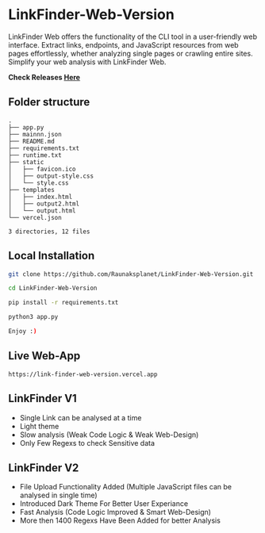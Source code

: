 # LinkFinder-Web-Version
LinkFinder Web offers the functionality of the CLI tool in a user-friendly web interface. Extract links, endpoints, and JavaScript resources from web pages effortlessly, whether analyzing single pages or crawling entire sites. Simplify your web analysis with LinkFinder Web.

**Check Releases [Here](https://github.com/Raunaksplanet/LinkFinder-Web-Version/releases)**

## Folder structure 
    .
    ├── app.py
    ├── mainnn.json     
    ├── README.md       
    ├── requirements.txt
    ├── runtime.txt     
    ├── static
    │   ├── favicon.ico
    │   ├── output-style.css
    │   └── style.css
    ├── templates
    │   ├── index.html
    │   ├── output2.html
    │   └── output.html
    └── vercel.json
    
    3 directories, 12 files

## Local Installation 
```Bash
git clone https://github.com/Raunaksplanet/LinkFinder-Web-Version.git
```

```Bash
cd LinkFinder-Web-Version
```

```Bash
pip install -r requirements.txt
```

```Bash
python3 app.py
```

```Bash
Enjoy :)
```

## Live Web-App 
    https://link-finder-web-version.vercel.app

## LinkFinder V1
- Single Link can be analysed at a time
- Light theme
- Slow analysis (Weak Code Logic & Weak Web-Design)
- Only Few Regexs to check Sensitive data

## LinkFinder V2
- File Upload Functionality Added (Multiple JavaScript files can be analysed in single time)
- Introduced Dark Theme For Better User Experiance 
- Fast Analysis (Code Logic Improved & Smart Web-Design)
- More then 1400 Regexs Have Been Added for better Analysis 

